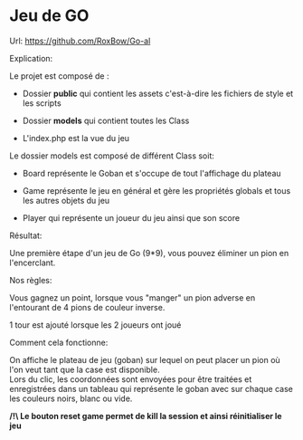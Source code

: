 # Jeu de GO

Url: https://github.com/RoxBow/Go-al

Explication: 

Le projet est composé de :
* Dossier **public** qui contient les assets c'est-à-dire les fichiers de style et les scripts 

* Dossier **models** qui contient toutes les Class

* L'index.php est la vue du jeu


Le dossier models est composé de différent Class soit: 

* Board représente le Goban et s'occupe de tout l'affichage du plateau

* Game représente le jeu en général et gère les propriétés globals et tous les autres objets du jeu 

* Player qui représente un joueur du jeu ainsi que son score

Résultat: 

Une première étape d'un jeu de Go (9*9), vous pouvez éliminer un pion en l'encerclant.

Nos règles: 

Vous gagnez un point, lorsque vous "manger" un pion adverse en l'entourant de 4 pions de couleur inverse.

1 tour est ajouté lorsque les 2 joueurs ont joué

Comment cela fonctionne:

On affiche le plateau de jeu (goban) sur lequel on peut placer un pion où l'on veut tant que la case est disponible.  
Lors du clic, les coordonnées sont envoyées pour être traitées et enregistrées dans un tableau qui représente le goban avec sur chaque case les couleurs noirs, blanc ou vide.

**/!\ Le bouton reset game permet de kill la session et ainsi réinitialiser le jeu**